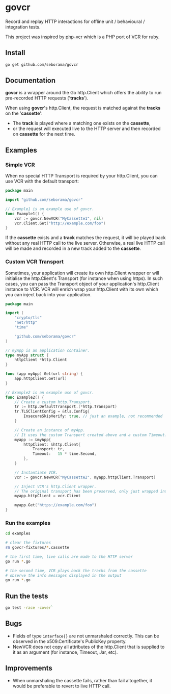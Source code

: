 # govcr

Record and replay HTTP interactions for offline unit / behavioural / integration tests.

This project was inspired by [php-vcr](https://github.com/php-vcr/php-vcr) which is a PHP port of [VCR](https://github.com/vcr/vcr) for ruby.

## Install

```bash
go get github.com/seborama/govcr
```

## Documentation

**govcr** is a wrapper around the Go http.Client which offers the ability to run pre-recorded HTTP requests ('**tracks**').

When using **govcr**'s http.Client, the request is matched against the **tracks** on the '**cassette**':

- The **track** is played where a matching one exists on the **cassette**,
- or the request will executed live to the HTTP server and then recorded on **cassette** for the next time.

## Examples

### Simple VCR

When no special HTTP Transport is required by your http.Client, you can use VCR with the default transport:

```go
package main

import "github.com/seborama/govcr"

// Example1 is an example use of govcr.
func Example1() {
    vcr := govcr.NewVCR("MyCassette1", nil)
    vcr.Client.Get("http://example.com/foo")
}
```

If the **cassette** exists and a **track** matches the request, it will be played back without any real HTTP call to the live server.
Otherwise, a real live HTTP call will be made and recorded in a new track added to the **cassette**.

### Custom VCR Transport

Sometimes, your application will create its own http.Client wrapper or will initialise the http.Client's Transport (for instance when using https).
In such cases, you can pass the Transport object of your application's http.Client instance to VCR.
VCR will enrich wrap your http.Client with its own which you can inject back into your application.

```go
package main

import (
    "crypto/tls"
    "net/http"
    "time"

    "github.com/seborama/govcr"
)

// myApp is an application container.
type myApp struct {
    httpClient *http.Client
}

func (app myApp) Get(url string) {
    app.httpClient.Get(url)
}

// Example2 is an example use of govcr.
func Example2() {
    // Create a custom http.Transport.
    tr := http.DefaultTransport.(*http.Transport)
    tr.TLSClientConfig = &tls.Config{
        InsecureSkipVerify: true, // just an example, not recommended
    }

    // Create an instance of myApp.
    // It uses the custom Transport created above and a custom Timeout.
    myapp := &myApp{
        httpClient: &http.Client{
            Transport: tr,
            Timeout:   15 * time.Second,
        },
    }

    // Instantiate VCR.
    vcr := govcr.NewVCR("MyCassette2", myapp.httpClient.Transport)

    // Inject VCR's http.Client wrapper.
    // The original transport has been preserved, only just wrapped into VCR's.
    myapp.httpClient = vcr.Client

    myapp.Get("https://example.com/foo")
}
```

### Run the examples

```bash
cd examples

# clear the fixtures
rm govcr-fixtures/*.cassette

# the first time, live calls are made to the HTTP server
go run *.go

# the second time, VCR plays back the tracks from the cassette
# observe the info messages displayed in the output
go run *.go
```

## Run the tests

```bash
go test -race -cover`
```

## Bugs

- Fields of type `interface{}` are not unmarshaled correctly. This can be observed in the x509.Certificate's PublicKey property.
- NewVCR does not copy all attributes of the http.Client that is supplied to it as an argument (for instance, Timeout, Jar, etc).

## Improvements

- When unmarshaling the cassette fails, rather than fail altogether, it would be preferable to revert to live HTTP call.
